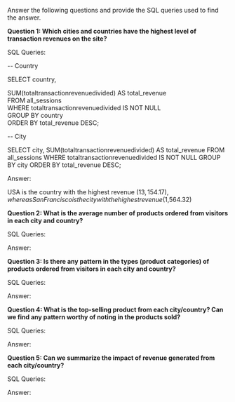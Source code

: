 Answer the following questions and provide the SQL queries used to find the answer.

    
**Question 1: Which cities and countries have the highest level of transaction revenues on the site?**


SQL Queries:

-- Country

SELECT 	country, <br>
	</p>SUM(totaltransactionrevenuedivided) AS total_revenue<br>
FROM 	all_sessions<br>
WHERE 	totaltransactionrevenuedivided IS NOT NULL<br>
GROUP BY country<br>
ORDER BY total_revenue DESC;<br>

-- City

SELECT 	city, 
	SUM(totaltransactionrevenuedivided) AS total_revenue
FROM 	all_sessions
WHERE 	totaltransactionrevenuedivided IS NOT NULL
GROUP BY city
ORDER BY total_revenue DESC;

Answer:

USA is the country with the highest revenue ($13,154.17), whereas San Francisco is the city with the highest revenue ($1,564.32)



**Question 2: What is the average number of products ordered from visitors in each city and country?**


SQL Queries:



Answer:





**Question 3: Is there any pattern in the types (product categories) of products ordered from visitors in each city and country?**


SQL Queries:



Answer:





**Question 4: What is the top-selling product from each city/country? Can we find any pattern worthy of noting in the products sold?**


SQL Queries:



Answer:





**Question 5: Can we summarize the impact of revenue generated from each city/country?**

SQL Queries:



Answer:







